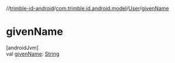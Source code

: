 //[trimble-id-android](../../../index.md)/[com.trimble.id.android.model](../index.md)/[User](index.md)/[givenName](given-name.md)

# givenName

[androidJvm]\
val [givenName](given-name.md): [String](https://kotlinlang.org/api/latest/jvm/stdlib/kotlin/-string/index.html)
